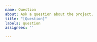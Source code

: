```yaml
---
name: Question
about: Ask a question about the project.
title: "[Question]"
labels: question
assignees: ''

---
```



